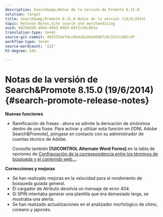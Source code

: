 ```yaml
---
description: Search&amp;Notas de la versión de Promote 8.15.0.
solution: Target
title: Search&amp;Promote 8.15.0 Notas de la versión (19/6/2014)
topic: Release Notes,Site search and merchandising
uuid: bb250450-48b4-4563-84b9-66f2c3dc063a
translation-type: tm+mt
source-git-commit: d015154efdccbb4c6a39a56907c0c337ec065c9f
workflow-type: tm+mt
source-wordcount: '112'
ht-degree: 54%

---
```



# Notas de la versión de Search&amp;Promote 8.15.0 (19/6/2014){#search-promote-release-notes}

**Nuevas funciones**

* Ramificación de frases : ahora se admite la derivación de sinónimos dentro de una frase.  Para activar y utilizar esta función en [!DNL Adobe Search&Promote], póngase en contacto con su administrador de cuentas técnico de Adobe.

   Consulte también **[!UICONTROL Alternate Word Forms]** en la tabla de opciones de [Configuración de la correspondencia entre los términos de búsqueda y el contenido web...](../c-about-linguistics-menu/c-about-words-and-language.md#task_351A9144A51F4B41923BDBACDEF3B616).

**Correcciones y mejoras**

* Se han realizado mejoras en la velocidad para el rendimiento de búsqueda guiada general.
* El cargador de Atributo devolvía un mensaje de error 404.
* Si SPIN intentaba generar una plantilla que era demasiado larga, se mostraba una alerta.
* Se han realizado actualizaciones en el analizador morfológico de chino, coreano y japonés.

